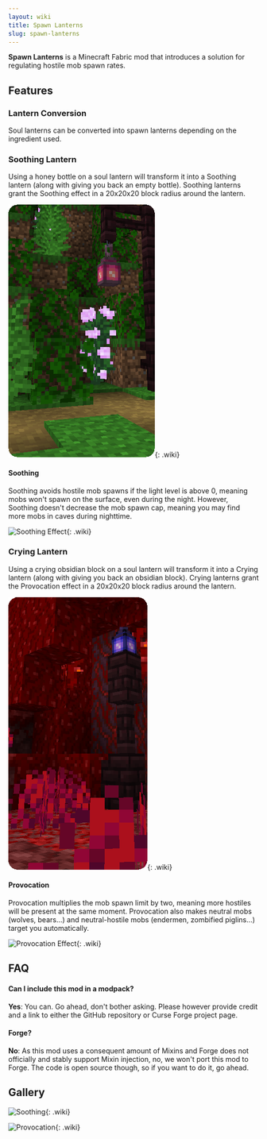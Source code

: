 ```yaml
---
layout: wiki
title: Spawn Lanterns
slug: spawn-lanterns
---
```


**Spawn Lanterns** is a Minecraft Fabric mod that introduces a solution for regulating hostile mob spawn rates.

## Features

### Lantern Conversion

Soul lanterns can be converted into spawn lanterns depending on the ingredient used.

### Soothing Lantern

Using a honey bottle on a soul lantern will transform it into a Soothing lantern (along with giving you back an empty bottle).
Soothing lanterns grant the Soothing effect in a 20x20x20 block radius around the lantern. 

![Soothing Lantern](spawn-lanterns/SoothingLantern.png){: .wiki}

#### Soothing

Soothing avoids hostile mob spawns if the light level is above 0, meaning mobs won't spawn on the surface, even during the night.
However, Soothing doesn't decrease the mob spawn cap, meaning you may find more mobs in caves during nighttime.

![Soothing Effect](spawn-lanterns/Soothing.png){: .wiki}

### Crying Lantern

Using a crying obsidian block on a soul lantern will transform it into a Crying lantern (along with giving you back an obsidian block).
Crying lanterns grant the Provocation effect in a 20x20x20 block radius around the lantern. 

![Crying Lantern](spawn-lanterns/CryingLantern.png){: .wiki}

#### Provocation

Provocation multiplies the mob spawn limit by two, meaning more hostiles will be present at the same moment.
Provocation also makes neutral mobs (wolves, bears...) and neutral-hostile mobs (endermen, zombified piglins...) target you automatically.

![Provocation Effect](spawn-lanterns/Provocation.png){: .wiki}

## FAQ

#### Can I include this mod in a modpack?

**Yes**: You can. Go  ahead, don't bother asking. Please however provide credit and a link to  either the GitHub repository or Curse Forge project page.

#### Forge?

**No**: As this mod uses a consequent amount of Mixins and Forge does not officially and stably  support Mixin injection, no, we won't port this mod to Forge. The code is open source though, so if you want to do it, go ahead.

## Gallery

![Soothing](spawn-lanterns/SoothingScreenshot.png){: .wiki}

![Provocation](spawn-lanterns/ProvocationScreenshot.png){: .wiki}

